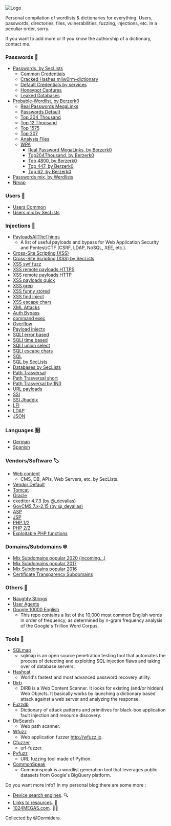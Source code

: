 ![Logo](https://github.com/Dormidera/WordList-Compendium/blob/master/wordlistcompendiumlogo.png)

Personal compilation of wordlists & dictionaries for everything. Users, passwords, directories, files, vulnerabilities, fuzzing, injections, etc. In a peculiar order, sorry.

If you want to add more or If you know the authorship of a dictionary, contact me.

### Passwords :key:
* [Passwords, by SecLists](https://github.com/danielmiessler/SecLists/tree/master/Passwords)
  * [Common Credentials](https://github.com/danielmiessler/SecLists/tree/master/Passwords/Common-Credentials)
  * [Cracked Hashes milw0rm-dictionary](https://github.com/danielmiessler/SecLists/blob/master/Passwords/Cracked-Hashes/milw0rm-dictionary.txt)
  * [Default Credentials by services](https://github.com/danielmiessler/SecLists/tree/master/Passwords/Default-Credentials)
  * [Honeypot Captures](https://github.com/danielmiessler/SecLists/tree/master/Passwords/Honeypot-Captures)
  * [Leaked Databases](https://github.com/danielmiessler/SecLists/tree/master/Passwords/Leaked-Databases)  
* [Probable-Wordlist, by Berzerk0](https://github.com/berzerk0/Probable-Wordlists)
  * [Real Passwords MegaLinks](https://github.com/berzerk0/Probable-Wordlists/blob/master/Real-Passwords/Real-Passwords-MegaLinks.md)
  * [Passwords Default](https://github.com/berzerk0/Probable-Wordlists/blob/master/Dictionary-Style/Technical_and_Default/Password_Default_ProbWL.txt)
  * [Top 304 Thousand](https://github.com/berzerk0/Probable-Wordlists/blob/master/Real-Passwords/Top304Thousand-probable-v2.txt)
  * [Top 12 Thousand](https://github.com/berzerk0/Probable-Wordlists/blob/master/Real-Passwords/Top12Thousand-probable-v2.txt)
  * [Top 1575](https://github.com/berzerk0/Probable-Wordlists/blob/master/Real-Passwords/Top1575-probable-v2.txt)
  * [Top 207](https://github.com/berzerk0/Probable-Wordlists/blob/master/Real-Passwords/Top207-probable-v2.txt)
  * [Analysis Files](https://github.com/berzerk0/Probable-Wordlists/tree/master/Analysis-Files)  
  * [WPA]()
    * [Real Password MegaLinks, by Berzerk0](https://github.com/berzerk0/Probable-Wordlists/blob/master/Real-Passwords/WPA-Length/Real-Password-WPA-MegaLinks.md)
    * [Top204Thousand, by Berzerk0](https://github.com/berzerk0/Probable-Wordlists/blob/master/Real-Passwords/WPA-Length/Top204Thousand-WPA-probable-v2.txt)
    * [Top 4800, by Berzerk0](https://github.com/berzerk0/Probable-Wordlists/blob/master/Real-Passwords/WPA-Length/Top4800-WPA-probable-v2.txt)
    * [Top 447, by Berzerk0](https://github.com/berzerk0/Probable-Wordlists/blob/master/Real-Passwords/WPA-Length/Top447-WPA-probable-v2.txt)
    * [Top 62, by Berzerk0](https://github.com/berzerk0/Probable-Wordlists/blob/master/Real-Passwords/WPA-Length/Top62-WPA-probable-v2.txt)  
* [Passwords mix, by Werdlists](https://github.com/decal/werdlists/tree/master/passes-dicts)
* [Nmap](https://github.com/Dormidera/WordList-Compendium/blob/master/Passwords/Nmap)

### Users :busts_in_silhouette: 	
  * [Users Common](https://github.com/Dormidera/WordList-Compendium/blob/master/Users/Users%20Common)  
  * [Users mix by SecLists](https://github.com/danielmiessler/SecLists/tree/master/Usernames)  
 
### Injections :syringe:
  * [PayloadsAllTheThings](https://github.com/swisskyrepo/PayloadsAllTheThings)
     * A list of useful payloads and bypass for Web Application Security and Pentest/CTF (CSRF, LDAP, NoSQL, XEE, etc.).
  * [Cross-Site Scripting (XSS)](https://github.com/Dormidera/WordList-Compendium/blob/master/Injections/Cross-Site%20Scripting%20(XSS))
  * [Cross-Site Scripting (XSS) by SecLists](https://github.com/danielmiessler/SecLists/tree/master/Fuzzing/XSS)  
  * [XSS swf fuzz](https://github.com/Dormidera/WordList-Compendium/blob/master/Injections/FuzzList%20(by%201N3)/xss_swf_fuzz.txt) 
  * [XSS remote payloads HTTPS](https://github.com/Dormidera/WordList-Compendium/blob/master/Injections/FuzzList%20(by%201N3)/xss_remote_payloads-https.txt) 
  * [XSS remote payloads HTTP](https://github.com/Dormidera/WordList-Compendium/blob/master/Injections/FuzzList%20(by%201N3)/xss_remote_payloads-http.txt)   
  * [XSS payloads quick](https://github.com/Dormidera/WordList-Compendium/blob/master/Injections/FuzzList%20(by%201N3)/xss_payloads_quick.txt)   
  * [XSS grep](https://github.com/Dormidera/WordList-Compendium/blob/master/Injections/FuzzList%20(by%201N3)/xss_grep.txt)   
  * [XSS funny stored](https://github.com/Dormidera/WordList-Compendium/blob/master/Injections/FuzzList%20(by%201N3)/xss_funny_stored.txt)   
  * [XSS find inject](https://github.com/Dormidera/WordList-Compendium/blob/master/Injections/FuzzList%20(by%201N3)/xss_find_inject.txt)   
  * [XSS escape chars](https://github.com/Dormidera/WordList-Compendium/blob/master/Injections/FuzzList%20(by%201N3)/xss_escape_chars.txt) 
  * [XML Attacks](https://github.com/Dormidera/WordList-Compendium/blob/master/Injections/FuzzList%20(by%201N3)/xml-attacks.txt)
  * [Auth Bypass](https://github.com/Dormidera/WordList-Compendium/blob/master/Injections/FuzzList%20(by%201N3)/auth_bypass.txt)  
  * [command exec](https://github.com/Dormidera/WordList-Compendium/blob/master/Injections/FuzzList%20(by%201N3)/command_exec.txt)  
  * [Overflow](https://github.com/Dormidera/WordList-Compendium/blob/master/Injections/FuzzList%20(by%201N3)/overflow.txt)  
  * [Payload injectx](https://github.com/Dormidera/WordList-Compendium/blob/master/Injections/FuzzList%20(by%201N3)/payload_injectx.txt)  
  * [SQLI error based](https://github.com/Dormidera/WordList-Compendium/blob/master/Injections/FuzzList%20(by%201N3)/sqli-error-based.txt)  
  * [SQLI time based](https://github.com/Dormidera/WordList-Compendium/blob/master/Injections/FuzzList%20(by%201N3)/sqli-time-based.txt)  
  * [SQLI union select](https://github.com/Dormidera/WordList-Compendium/blob/master/Injections/FuzzList%20(by%201N3)/sqli-union-select.txt)  
  * [SQLI escape chars](https://github.com/Dormidera/WordList-Compendium/blob/master/Injections/FuzzList%20(by%201N3)/sqli_escape_chars.txt)    
  * [SQL](https://github.com/Dormidera/WordList-Compendium/blob/master/Injections/SQL)  
  * [SQL by SecLists](https://github.com/danielmiessler/SecLists/tree/master/Fuzzing/SQLi)  
  * [Databases by SecLists](https://github.com/danielmiessler/SecLists/tree/master/Fuzzing/Databases)  
  * [Path Trasversal](https://github.com/Dormidera/WordList-Compendium/blob/master/Injections/FuzzList%20(by%201N3)/traversal-short.txt)  
  * [Path Trasversal short](https://github.com/Dormidera/WordList-Compendium/blob/master/Injections/FuzzList%20(by%201N3)/traversal-short.txt)  
  * [Path Trasversal by 1N3](https://github.com/Dormidera/WordList-Compendium/blob/master/Injections/FuzzList%20(by%201N3)/traversal.txt)  
  * [URL payloads](https://github.com/Dormidera/WordList-Compendium/blob/master/Injections/FuzzList%20(by%201N3)/url_payloads.txt)  
  * [SSI](https://github.com/Dormidera/WordList-Compendium/blob/master/Injections/FuzzList%20(by%201N3)/ssi_quick.txt)
  * [SSI Jhaddix](https://github.com/danielmiessler/SecLists/blob/master/Fuzzing/SSI-Injection-Jhaddix.txt)  
  * [LFI](https://github.com/danielmiessler/SecLists/tree/master/Fuzzing/LFI)
  * [LDAP](https://github.com/danielmiessler/SecLists/blob/master/Fuzzing/LDAP.Fuzzing.txt) 
  * [JSON](https://github.com/danielmiessler/SecLists/blob/master/Fuzzing/JSON.Fuzzing.txt) 

### Languages :u5272:
  * [German](https://github.com/Dormidera/WordList-Compendium/blob/master/Languages/German)  
  * [Spanish](https://github.com/Dormidera/WordList-Compendium/blob/master/Languages/Spanish)   
  
### Vendors/Software :label:
  * [Web content](https://github.com/danielmiessler/SecLists/tree/master/Discovery/Web-Content) 
    * CMS, DB, APIs, Web Servers, etc. by SecLists.
  * [Vendor Default](https://github.com/decal/werdlists/blob/master/passes-dicts/vendor-default-passwords.csv)  
  * [Tomcat](https://github.com/Dormidera/WordList-Compendium/blob/master/Software/Tomcat%20(user:password))  
  * [Oracle](https://github.com/Dormidera/WordList-Compendium/blob/master/Software/Oracle%20(user:password)) 
  * [ckeditor 4.7.3 (by @_devalias)](https://github.com/Dormidera/WordList-Compendium/blob/master/Software/ckeditor%204.7.3%20(by%20%40_devalias))
  * [GovCMS 7.x-2.15 (by @_devalias)](https://github.com/Dormidera/WordList-Compendium/blob/master/Software/GovCMS%207.x-2.15%20(by%20%40_devalias))
  * [ASP](https://github.com/Dormidera/WordList-Compendium/blob/master/Software/ASP)
  * [JSP](https://github.com/Dormidera/WordList-Compendium/blob/master/Software/JSP)
  * [PHP 1/2](https://github.com/Dormidera/WordList-Compendium/blob/master/Software/PHP%201to2)
  * [PHP 2/2](https://github.com/Dormidera/WordList-Compendium/blob/master/Software/PHP%202to2)
  * [Exploitable PHP functions](https://stackoverflow.com/questions/3115559/exploitable-php-functions)

### Domains/Subdomains :globe_with_meridians: 	
 * [Mix Subdomains popular 2020 (incoming...)](https://github.com/bitquark/dnspop)
 * [Mix Subdomains popular 2017](https://github.com/skooch/subpop-results/tree/master/20170128)
 * [Mix Subdomains popular 2016](https://github.com/bitquark/dnspop/tree/master/results)
 * [Certificate Transparency Subdomains](https://github.com/internetwache/CT_subdomains)

### Others :bookmark_tabs:
 * [Naughty Strings](https://github.com/minimaxir/big-list-of-naughty-strings)
 * [User Agents]( https://github.com/danielmiessler/SecLists/tree/master/Fuzzing/User-Agents) 
 * [Google 10000 English](https://github.com/first20hours/google-10000-english)
   * This repo contains a list of the 10,000 most common English words in order of frequency, as determined by n-gram frequency analysis of the Google's Trillion Word Corpus. 
 
### Tools :hammer:
* [SQLmap](https://github.com/sqlmapproject/sqlmap)
  * sqlmap is an open source penetration testing tool that automates the process of detecting and exploiting SQL injection flaws and taking over of database servers.
* [Hashcat](https://github.com/hashcat/hashcat)
  * World's fastest and most advanced password recovery utility.
* [Dirb](https://github.com/Dormidera/WordList-Compendium/tree/master/Tools/Dirb)
  * DIRB is a Web Content Scanner. It looks for existing (and/or hidden) Web Objects. It basically works by launching a dictionary based attack against a web server and analyzing the response.
* [Fuzzdb](https://github.com/Dormidera/WordList-Compendium/tree/master/Tools/Fuzzdb)
  * Dictionary of attack patterns and primitives for black-box application fault injection and resource discovery.
* [DirSearch](https://github.com/Dormidera/WordList-Compendium/tree/master/Tools/DirSearch)
  * Web path scanner.
* [Wfuzz](https://github.com/Dormidera/WordList-Compendium/tree/master/Tools/Wfuzz)
  * Web application fuzzer http://wfuzz.io.
* [Cfuzzer](https://github.com/Dormidera/WordList-Compendium/tree/master/Tools/Cfuzzer)
  * url-fuzzer.
* [Pyfuzz](https://github.com/Dormidera/WordList-Compendium/tree/master/Tools/Pyfuzz)
  * URL fuzzing tool made of Python.
* [CommonSpeak](https://github.com/pentester-io/commonspeak)
  * Commonspeak is a wordlist generation tool that leverages public datasets from Google's BigQuery platform.


Do you want more info? In my personal blog there are some more :
  * [Device search engines](https://www.1024megas.com/search-engines). :mag:
  * [Links to resources](https://www.1024megas.com/resources). :link:
  * [1024MEGAS.com](https://www.1024megas.com). :man_technologist:


Collected by @Dormidera. 
